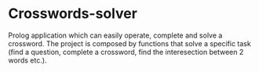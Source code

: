 # Crosswords-solver
Prolog application which can easily operate, complete and solve a crossword. The project is composed by functions that solve a specific task (find a question, complete a crossword, find the interesection between 2 words etc.).
